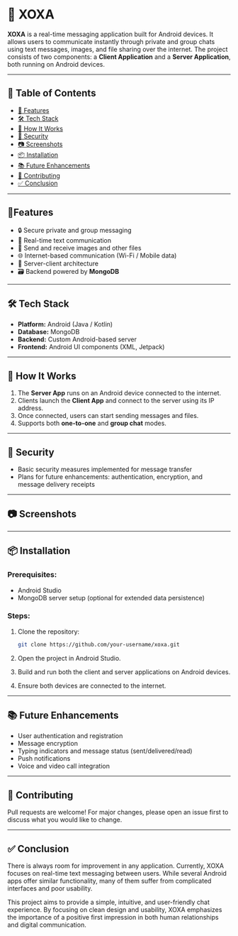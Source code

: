 # 📱 XOXA

**XOXA** is a real-time messaging application built for Android devices. It allows users to communicate instantly through private and group chats using text messages, images, and file sharing over the internet. The project consists of two components: a **Client Application** and a **Server Application**, both running on Android devices.

---

## 📑 Table of Contents

- [🚀 Features](#features)
- [🛠️ Tech Stack](#tech-stack)
- [📱 How It Works](#how-it-works)
- [🔐 Security](#security)
- [📷 Screenshots](#screenshots)
- [📦 Installation](#installation)
- [📚 Future Enhancements](#future-enhancements)
- [👥 Contributing](#contributing)
- [✅ Conclusion](#conclusion)

---

## 🚀Features

- 🔒 Secure private and group messaging  
- 💬 Real-time text communication  
- 📁 Send and receive images and other files  
- 🌐 Internet-based communication (Wi-Fi / Mobile data)  
- 🔧 Server-client architecture  
- 🗃️ Backend powered by **MongoDB**  

---

## 🛠️ Tech Stack

- **Platform:** Android (Java / Kotlin)  
- **Database:** MongoDB  
- **Backend:** Custom Android-based server  
- **Frontend:** Android UI components (XML, Jetpack)

---

## 📱 How It Works

1. The **Server App** runs on an Android device connected to the internet.  
2. Clients launch the **Client App** and connect to the server using its IP address.  
3. Once connected, users can start sending messages and files.  
4. Supports both **one-to-one** and **group chat** modes.  

---

## 🔐 Security

- Basic security measures implemented for message transfer  
- Plans for future enhancements: authentication, encryption, and message delivery receipts  

---

## 📷 Screenshots



---

## 📦 Installation

### Prerequisites:
- Android Studio  
- MongoDB server setup (optional for extended data persistence)

### Steps:
1. Clone the repository:
   ```bash
   git clone https://github.com/your-username/xoxa.git
2. Open the project in Android Studio.

3. Build and run both the client and server applications on Android devices.

4. Ensure both devices are connected to the internet.

---

## 📚 Future Enhancements

- User authentication and registration  
- Message encryption  
- Typing indicators and message status (sent/delivered/read)  
- Push notifications  
- Voice and video call integration  

---

## 👥 Contributing

Pull requests are welcome! For major changes, please open an issue first to discuss what you would like to change.

---

## ✅ Conclusion

There is always room for improvement in any application. Currently, XOXA focuses on real-time text messaging between users. While several Android apps offer similar functionality, many of them suffer from complicated interfaces and poor usability.

This project aims to provide a simple, intuitive, and user-friendly chat experience. By focusing on clean design and usability, XOXA emphasizes the importance of a positive first impression in both human relationships and digital communication.
 
